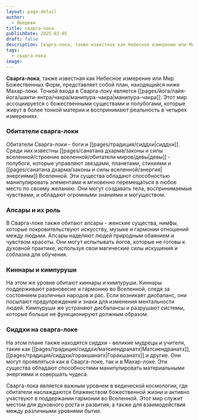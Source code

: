 ```yaml
---
layout: page-detail
author:
  - Яшодеви
title: сварга-лока
publishDate: 2025-02-05
draft: false
description: Сварга-лока, также известная как Небесное измерение или Мир Божественных Форм, представляет собой план, находящийся ниже Махар-локи. Точкой входа в Сварга-локу является манипура-чакра. Этот мир ассоциируется с божественными существами и полубогами, которые живут в более тонкой материи и воспринимают реальность в четырех измерениях.
tags:
  - сварга-лока
image:
---
```

**Сварга-лока**, также известная как Небесное измерение или Мир Божественных Форм, представляет собой план, находящийся ниже Махар-локи. Точкой входа в Сварга-локу является [[pages/йога/лайя-йога/шакти-янтра/чакра/манипура-чакра|манипура-чакра]]. Этот мир ассоциируется с божественными существами и полубогами, которые живут в более тонкой материи и воспринимают реальность в четырех измерениях.

### Обитатели сварга-локи

Обитатели Сварга-локи - боги и [[pages/традиция/сиддхи|сиддхи]]. Среди них известны [[pages/санатана дхарма/законы и силы вселенной/строение вселенной/обитатели миров/девы|девы]] - полубоги, которые управляют звездами, планетами, стихиями и [[pages/санатана дхарма/законы и силы вселенной/энергия|энергиями]] Вселенной. Эти существа обладают способностью манипулировать элементами и мгновенно перемещаться в любое место по своему желанию. Они могут создавать тела, воспринимаемые чувствами, и обладают огромными знаниями и могуществом.
### Апсары и их роль

В Сварга-локе также обитают апсары - женские существа, нимфы, которые покровительствуют искусству, музыке и гармонии отношений между людьми. Апсары наделяют людей природным обаянием и чувством красоты. Они могут испытывать йогов, которые не готовы к духовной практике, используя свои магические силы искушения и соблазна для обучения.
### Киннары и кимпуруши

На этом же уровне обитают киннары и кимпуруши. Киннары поддерживают равновесие и гармонию во Вселенной, следя за состоянием различных народов и рас. Если возникает дисбаланс, они посылают предупреждения и знаки для изменения ментальности людей. Кимпуруши же устраняют дисбалансы и разрушают системы, которые больше не функционируют должным образом.
### Сиддхи на сварга-локе

На этом плане также находятся сиддхи - великие мудрецы и учителя, такие как [[pages/традиция/сиддхи/матсиендранатх|Матсиендранатх]], [[pages/традиция/сиддхи/горакшанатх|Горакшанатх]] и другие. Они могут проявляться как в Сварга-локе, так и в Махар-локе. Эти существа обладают способностями манипулировать материальными энергиями и совершать чудеса.

Сварга-лока является важным уровнем в ведической космологии, где обитатели наслаждаются блаженством божественной жизни и активно участвуют в поддержании гармонии во Вселенной. Этот мир служит местом для духовного роста и развития, а также для взаимодействия между различными уровнями бытия.